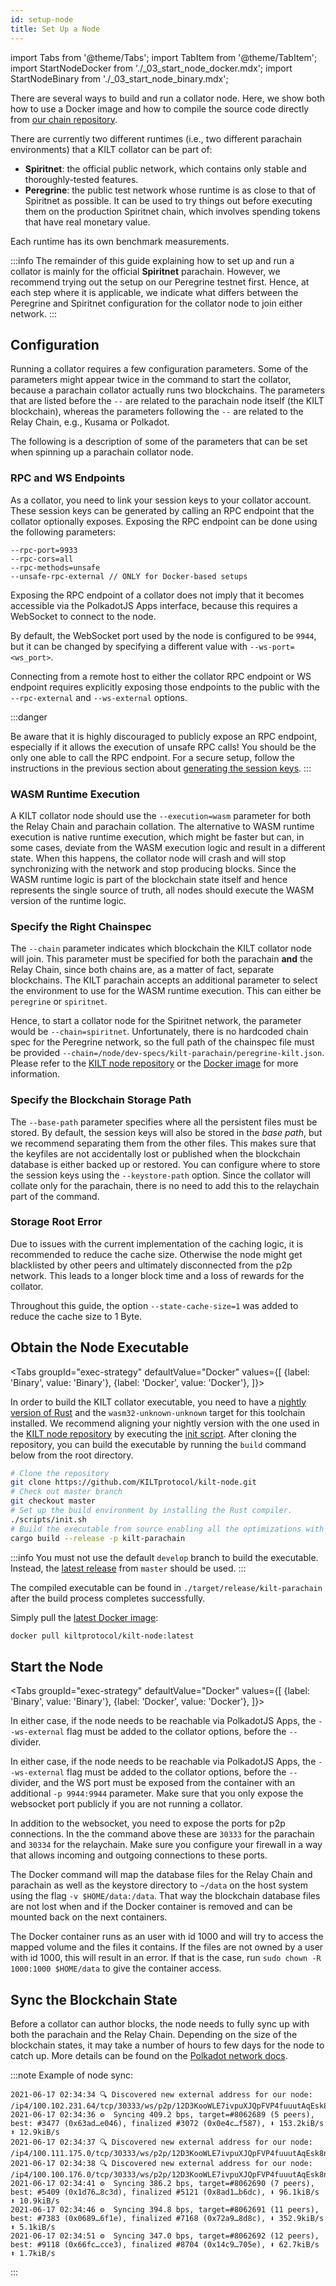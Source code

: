 ```yaml
---
id: setup-node
title: Set Up a Node
---
```


import Tabs from '@theme/Tabs';
import TabItem from '@theme/TabItem';
import StartNodeDocker from './_03_start_node_docker.mdx';
import StartNodeBinary from './_03_start_node_binary.mdx';

There are several ways to build and run a collator node.
Here, we show both how to use a Docker image and how to compile the source code directly from [our chain repository](https://github.com/KILTprotocol/kilt-node).

There are currently two different runtimes (i.e., two different parachain environments) that a KILT collator can be part of:

- **Spiritnet**: the official public network, which contains only stable and thoroughly-tested features.
- **Peregrine**: the public test network whose runtime is as close to that of Spiritnet as possible. It can be used to try things out before executing them on the production Spiritnet chain, which involves spending tokens that have real monetary value.

Each runtime has its own benchmark measurements.

:::info
The remainder of this guide explaining how to set up and run a collator is mainly for the official **Spiritnet** parachain.
However, we recommend trying out the setup on our Peregrine testnet first.
Hence, at each step where it is applicable, we indicate what differs between the Peregrine and Spiritnet configuration for the collator node to join either network.
:::

## Configuration

Running a collator requires a few configuration parameters.
Some of the parameters might appear twice in the command to start the collator, because a parachain collator actually runs two blockchains.
The parameters that are listed before the `--` are related to the parachain node itself (the KILT blockchain), whereas the parameters following the `--` are related to the Relay Chain, e.g., Kusama or Polkadot.

The following is a description of some of the parameters that can be set when spinning up a parachain collator node.

### RPC and WS Endpoints

As a collator, you need to link your session keys to your collator account. 
These session keys can be generated by calling an RPC endpoint that the collator optionally exposes.
Exposing the RPC endpoint can be done using the following parameters:

```
--rpc-port=9933
--rpc-cors=all
--rpc-methods=unsafe
--unsafe-rpc-external // ONLY for Docker-based setups
```

Exposing the RPC endpoint of a collator does not imply that it becomes accessible via the PolkadotJS Apps interface, because this requires a WebSocket to connect to the node.

By default, the WebSocket port used by the node is configured to be `9944`, but it can be changed by specifying a different value with `--ws-port=<ws_port>`.

Connecting from a remote host to either the collator RPC endpoint or WS endpoint requires explicitly exposing those endpoints to the public with the `--rpc-external` and `--ws-external` options.

:::danger

Be aware that it is highly discouraged to publicly expose an RPC endpoint, especially if it allows the execution of unsafe RPC calls!
You should be the only one able to call the RPC endpoint.
For a secure setup, follow the instructions in the previous section about [generating the session keys](./04_session_keys.md).
:::

### WASM Runtime Execution

A KILT collator node should use the `--execution=wasm` parameter for both the Relay Chain and parachain collation.
The alternative to WASM runtime execution is native runtime execution, which might be faster but can, in some cases, deviate from the WASM execution logic and result in a different state.
When this happens, the collator node will crash and will stop synchronizing with the network and stop producing blocks.
Since the WASM runtime logic is part of the blockchain state itself and hence represents the single source of truth, all nodes should execute the WASM version of the runtime logic.

### Specify the Right Chainspec

The `--chain` parameter indicates which blockchain the KILT collator node will join.
This parameter must be specified for both the parachain **and** the Relay Chain, since both chains are, as a matter of fact, separate blockchains.
The KILT parachain accepts an additional parameter to select the environment to use for the WASM runtime execution.
This can either be `peregrine` or `spiritnet`.

Hence, to start a collator node for the Spiritnet network, the parameter would be `--chain=spiritnet`.
Unfortunately, there is no hardcoded chain spec for the Peregrine network, so the full path of the chainspec file must be provided `--chain=/node/dev-specs/kilt-parachain/peregrine-kilt.json`.
Please refer to the [KILT node repository](https://github.com/KILTprotocol/kilt-node/blob/develop/dev-specs/kilt-parachain/peregrine-kilt.json) or the [Docker image](https://hub.docker.com/r/kiltprotocol/kilt-node/tags) for more information.

### Specify the Blockchain Storage Path

The `--base-path` parameter specifies where all the persistent files must be stored.
By default, the session keys will also be stored in the *base path*, but we recommend separating them from the other files.
This makes sure that the keyfiles are not accidentally lost or published when the blockchain database is either backed up or restored.
You can configure where to store the session keys using the `--keystore-path` option.
Since the collator will collate only for the parachain, there is no need to add this to the relaychain part of the command.

### Storage Root Error

Due to issues with the current implementation of the caching logic, it is recommended to reduce the cache size.
Otherwise the node might get blacklisted by other peers and ultimately disconnected from the p2p network.
This leads to a longer block time and a loss of rewards for the collator.

Throughout this guide, the option `--state-cache-size=1` was added to reduce the cache size to 1 Byte.

## Obtain the Node Executable

<Tabs
  groupId="exec-strategy"
  defaultValue="Docker"
  values={[
    {label: 'Binary', value: 'Binary'},
    {label: 'Docker', value: 'Docker'},
  ]}>
<TabItem value="Binary">

In order to build the KILT collator executable, you need to have a [nightly version of Rust](https://www.rust-lang.org/tools/install) and the `wasm32-unknown-unknown` target for this toolchain installed.
We recommend aligning your nightly version with the one used in the [KILT node repository](https://github.com/KILTprotocol/kilt-node) by executing the [init script](https://github.com/KILTprotocol/kilt-node/blob/develop/scripts/init.sh).
After cloning the repository, you can build the executable by running the `build` command below from the root directory.

```bash
# Clone the repository
git clone https://github.com/KILTprotocol/kilt-node.git
# Check out master branch
git checkout master
# Set up the build environment by installing the Rust compiler.
./scripts/init.sh
# Build the executable from source enabling all the optimizations with --release.
cargo build --release -p kilt-parachain
```

:::info
You must not use the default `develop` branch to build the executable.
Instead, the [latest release](https://github.com/KILTprotocol/kilt-node/releases) from `master` should be used.
:::

The compiled executable can be found in `./target/release/kilt-parachain` after the build process completes successfully.

</TabItem>
<TabItem value="Docker">

Simply pull the [latest Docker image](https://hub.docker.com/r/kiltprotocol/kilt-node/tags):

```bash
docker pull kiltprotocol/kilt-node:latest
```

</TabItem>
</Tabs>

## Start the Node

<Tabs
  groupId="exec-strategy"
  defaultValue="Docker"
  values={[
    {label: 'Binary', value: 'Binary'},
    {label: 'Docker', value: 'Docker'},
  ]}>
<TabItem value="Binary">
<StartNodeBinary />

In either case, if the node needs to be reachable via PolkadotJS Apps, the `--ws-external` flag must be added to the collator options, before the `--` divider.

</TabItem>
<TabItem value="Docker">
<StartNodeDocker />

In either case, if the node needs to be reachable via PolkadotJS Apps, the `--ws-external` flag must be added to the collator options, before the `--` divider, and the WS port must be exposed from the container with an additional `-p 9944:9944` parameter.
Make sure that you only expose the websocket port publicly if you are not running a collator.

In addition to the websocket, you need to expose the ports for p2p connections.
In the the command above these are `30333` for the parachain and `30334` for the relaychain.
Make sure you configure your firewall in a way that allows incoming and outgoing connections to these ports.

The Docker command will map the database files for the Relay Chain and parachain as well as the keystore directory to `~/data` on the host system using the flag `-v $HOME/data:/data`.
That way the blockchain database files are not lost when and if the Docker container is removed and can be mounted back on the next containers.

The Docker container runs as an user with id 1000 and will try to access the mapped volume and the files it contains.
If the files are not owned by a user with id 1000, this will result in an error.
If that is the case, run `sudo chown -R 1000:1000 $HOME/data` to give the container access.


</TabItem>
</Tabs>

## Sync the Blockchain State

Before a collator can author blocks, the node needs to fully sync up with both the parachain and the Relay Chain.
Depending on the size of the blockchain states, it may take a number of hours to few days for the node to catch up.
More details can be found on the [Polkadot network docs](https://wiki.polkadot.network/docs/maintain-guides-how-to-validate-kusama#synchronize-chain-data).

:::note Example of node sync:
```Example of node sync
2021-06-17 02:34:34 🔍 Discovered new external address for our node: /ip4/100.102.231.64/tcp/30333/ws/p2p/12D3KooWLE7ivpuXJQpFVP4fuuutAqEsk8nrNEpuR3tddqnXgLPB
2021-06-17 02:34:36 ⚙️  Syncing 409.2 bps, target=#8062689 (5 peers), best: #3477 (0x63ad…e046), finalized #3072 (0x0e4c…f587), ⬇ 153.2kiB/s ⬆ 12.9kiB/s
2021-06-17 02:34:37 🔍 Discovered new external address for our node: /ip4/100.111.175.0/tcp/30333/ws/p2p/12D3KooWLE7ivpuXJQpFVP4fuuutAqEsk8nrNEpuR3tddqnXgLPB
2021-06-17 02:34:38 🔍 Discovered new external address for our node: /ip4/100.100.176.0/tcp/30333/ws/p2p/12D3KooWLE7ivpuXJQpFVP4fuuutAqEsk8nrNEpuR3tddqnXgLPB
2021-06-17 02:34:41 ⚙️  Syncing 386.2 bps, target=#8062690 (7 peers), best: #5409 (0x1d76…8c3d), finalized #5121 (0x8ad1…b6dc), ⬇ 96.1kiB/s ⬆ 10.9kiB/s
2021-06-17 02:34:46 ⚙️  Syncing 394.8 bps, target=#8062691 (11 peers), best: #7383 (0x0689…6f1e), finalized #7168 (0x72a9…8d8c), ⬇ 352.9kiB/s ⬆ 5.1kiB/s
2021-06-17 02:34:51 ⚙️  Syncing 347.0 bps, target=#8062692 (12 peers), best: #9118 (0x66fc…cce3), finalized #8704 (0x14c9…705e), ⬇ 62.7kiB/s ⬆ 1.7kiB/s
```
:::
